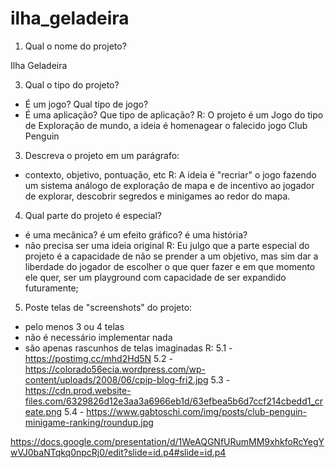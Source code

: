 # ilha_geladeira
1. Qual o nome do projeto?

Ilha Geladeira

3. Qual o tipo do projeto?
- É um jogo? Qual tipo de jogo?
- É uma aplicação? Que tipo de aplicação?
R: O projeto é um Jogo do tipo de Exploração de mundo, a ideia é homenagear o falecido jogo Club Penguin

3. Descreva o projeto em um parágrafo:
- contexto, objetivo, pontuação, etc
R: A ideia é "recriar" o jogo fazendo um sistema análogo de exploração de mapa e de incentivo ao jogador de explorar, descobrir segredos e minigames ao redor do mapa.

4. Qual parte do projeto é especial?
- é uma mecânica? é um efeito gráfico? é uma história?
- não precisa ser uma ideia original
R: Eu julgo que a parte especial do projeto é a capacidade de não se prender a um objetivo, mas sim dar a liberdade do jogador de escolher o que quer fazer e em que momento ele quer, ser um playground com capacidade de ser expandido futuramente;

5. Poste telas de "screenshots" do projeto:
- pelo menos 3 ou 4 telas
- não é necessário implementar nada
- são apenas rascunhos de telas imaginadas
R: 5.1 - https://postimg.cc/mhd2Hd5N
5.2 - https://colorado56ecia.wordpress.com/wp-content/uploads/2008/06/cpip-blog-fri2.jpg
5.3 - https://cdn.prod.website-files.com/6329826d12e3aa3a6966eb1d/63efbea5b6d7ccf214cbedd1_create.png
5.4 - https://www.gabtoschi.com/img/posts/club-penguin-minigame-ranking/roundup.jpg

https://docs.google.com/presentation/d/1WeAQGNfURumMM9xhkfoRcYegYwVJ0baNTqkq0npcRj0/edit?slide=id.p4#slide=id.p4

